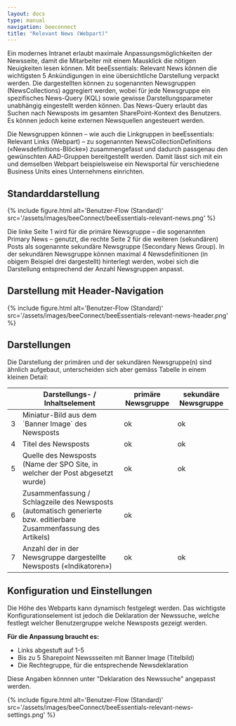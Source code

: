```yaml
---
layout: docs
type: manual
navigation: beeconnect
title: "Relevant News (Webpart)"
---
```


Ein modernes Intranet erlaubt maximale Anpassungsmöglichkeiten der Newsseite, damit die Mitarbeiter mit einem Mausklick die nötigen Neuigkeiten lesen können. Mit beeEssentials: Relevant News können die wichtigsten 5 Ankündigungen in eine übersichtliche Darstellung verpackt werden. Die dargestellten können zu sogenannten Newsgruppen (NewsCollections) aggregiert werden, wobei für jede Newsgruppe ein spezifisches News-Query (KQL) sowie gewisse Darstellungsparameter unabhängig eingestellt werden können. Das News-Query erlaubt das Suchen nach Newsposts im gesamten SharePoint-Kontext des Benutzers. Es können jedoch keine externen Newsquellen angesteuert werden.

Die Newsgruppen können – wie auch die Linkgruppen in beeEssentials: Relevant Links (Webpart) – zu sogenannten NewsCollectionDefinitions («Newsdefinitions-Blöcke») zusammengefasst und dadurch passgenau den gewünschten AAD-Gruppen bereitgestellt werden. Damit lässt sich mit ein und demselben Webpart beispielsweise ein Newsportal für verschiedene Business Units eines Unternehmens einrichten. 

## Standarddarstellung

{% include figure.html alt='Benutzer-Flow (Standard)' src='/assets/images/beeConnect/beeEssentials-relevant-news.png' %}

Die linke Seite 1  wird für die primäre Newsgruppe – die sogenannten Primary News – genutzt, die rechte Seite 2  für die weiteren (sekundären) Posts als sogenannte sekundäre Newsgruppe (Secondary News Group). In der sekundären Newsgruppe können maximal 4 Newsdefinitionen (in obigem Beispiel drei dargestellt) hinterlegt werden, wobei sich die Darstellung entsprechend der Anzahl Newsgruppen anpasst.

## Darstellung mit Header-Navigation

{% include figure.html alt='Benutzer-Flow (Standard)' src='/assets/images/beeConnect/beeEssentials-relevant-news-header.png' %}

## Darstellungen

Die Darstellung der primären und der sekundären Newsgruppe(n) sind ähnlich aufgebaut, unterscheiden sich aber gemäss Tabelle in einem kleinen Detail:

<table class="table table-striped table-responsive">
<thead>
    <tr>
        <th></th>
        <th>Darstellungs- / Inhaltselement</th>
        <th>primäre Newsgruppe</th>
        <th>sekundäre Newsgruppe</th>
        </tr>
</thead>
<tbody>
    <tr>
        <td>3</td>
        <td>Miniatur-Bild aus dem `Banner Image` des Newsposts</td>
        <td>ok</td>
        <td >ok</td>
        </tr>
    <tr>
        <td>4</td>
        <td>Titel des Newsposts</td>
        <td>ok</td>
        <td>ok</td>
        </tr>
    <tr>
        <td>5</td>
        <td>Quelle des Newsposts (Name der SPO Site, in welcher der Post abgesetzt wurde)</td>
        <td>ok</td>
        <td>ok</td>
        </tr>
    <tr>
        <td>6</td>
        <td>Zusammenfassung / Schlagzeile des Newsposts (automatisch generierte bzw. editierbare Zusammenfassung des Artikels)</td>
        <td>ok</td>
        <td></td>
        </tr>
    <tr>
        <td>7</td>
        <td>Anzahl der in der Newsgruppe dargestellte Newsposts («Indikatoren»)</td>
        <td>ok</td>
        <td>ok</td>
        </tr>
</tbody>
</table>

## Konfiguration und Einstellungen
Die Höhe des Webparts kann dynamisch festgelegt werden. Das wichtigste Konfigurationselement ist jedoch die Deklaration der Newssuche, welche festlegt welcher Benutzergruppe welche Newsposts gezeigt werden.

**Für die Anpassung braucht es:**

* Links abgestuft auf 1-5
* Bis zu 5 Sharepoint Newssseiten mit Banner Image (Titelbild)
* Die Rechtegruppe, für die entsprechende Newsdeklaration

Diese Angaben könnnen unter "Deklaration des Newssuche" angepasst werden.

{% include figure.html alt='Benutzer-Flow (Standard)' src='/assets/images/beeConnect/beeEssentials-relevant-news-settings.png' %}
